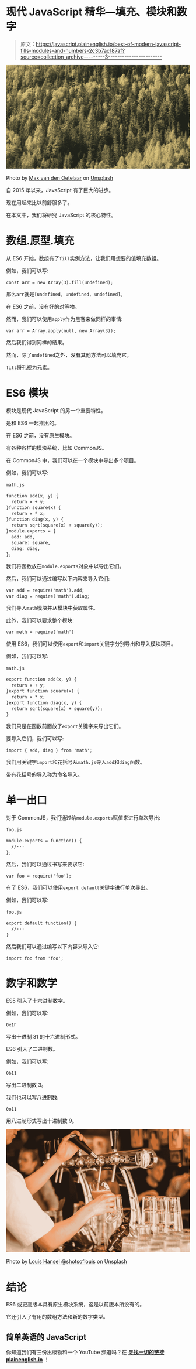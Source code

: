 # 现代 JavaScript 精华—填充、模块和数字

> 原文：<https://javascript.plainenglish.io/best-of-modern-javascript-fills-modules-and-numbers-2c3b7ac187af?source=collection_archive---------3----------------------->

![](img/fb280817615c8482cbceeae45ae1464d.png)

Photo by [Max van den Oetelaar](https://unsplash.com/@maxvdo?utm_source=medium&utm_medium=referral) on [Unsplash](https://unsplash.com?utm_source=medium&utm_medium=referral)

自 2015 年以来，JavaScript 有了巨大的进步。

现在用起来比以前舒服多了。

在本文中，我们将研究 JavaScript 的核心特性。

# 数组.原型.填充

从 ES6 开始，数组有了`fill`实例方法，让我们用想要的值填充数组。

例如，我们可以写:

```
const arr = new Array(3).fill(undefined);
```

那么`arr`就是`[undefined, undefined, undefined]`。

在 ES6 之前，没有好的对等物。

然而，我们可以使用`apply`作为黑客来做同样的事情:

```
var arr = Array.apply(null, new Array(3));
```

然后我们得到同样的结果。

然而，除了`undefined`之外，没有其他方法可以填充它。

`fill`将孔视为元素。

# ES6 模块

模块是现代 JavaScript 的另一个重要特性。

是和 ES6 一起推出的。

在 ES6 之前，没有原生模块。

有各种各样的模块系统，比如 CommonJS。

在 CommonJS 中，我们可以在一个模块中导出多个项目。

例如，我们可以写:

`math.js`

```
function add(x, y) {
  return x + y;
}function square(x) {
  return x * x;
}function diag(x, y) {
  return sqrt(square(x) + square(y));
}module.exports = {
  add: add,
  square: square,
  diag: diag,
};
```

我们将函数放在`module.exports`对象中以导出它们。

然后，我们可以通过编写以下内容来导入它们:

```
var add = require('math').add;
var diag = require('math').diag;
```

我们导入`math`模块并从模块中获取属性。

此外，我们可以要求整个模块:

```
var meth = require('math')
```

使用 ES6，我们可以使用`export`和`import`关键字分别导出和导入模块项目。

例如，我们可以写:

`math.js`

```
export function add(x, y) {
  return x + y;
}export function square(x) {
  return x * x;
}export function diag(x, y) {
  return sqrt(square(x) + square(y));
}
```

我们只是在函数前面放了`export`关键字来导出它们。

要导入它们，我们可以写:

```
import { add, diag } from 'math';
```

我们用关键字`import`和花括号从`math.js`导入`add`和`diag`函数。

带有花括号的导入称为命名导入。

# 单一出口

对于 CommonJS，我们通过给`module.exports`赋值来进行单次导出:

`foo.js`

```
module.exports = function() {
  //··· 
};
```

然后，我们可以通过书写来要求它:

```
var foo = require('foo');
```

有了 ES6，我们可以使用`export default`关键字进行单次导出。

例如，我们可以写:

`foo.js`

```
export default function() {
  //··· 
}
```

然后我们可以通过编写以下内容来导入它:

```
import foo from 'foo';
```

# 数字和数学

ES5 引入了十六进制数字。

例如，我们可以写:

```
0x1F
```

写出十进制 31 的十六进制形式。

ES6 引入了二进制数。

例如，我们可以写:

```
0b11
```

写出二进制数 3。

我们也可以写八进制数:

```
0o11
```

用八进制形式写出十进制数 9。

![](img/903c75266b5753994e8e288c7ee1e738.png)

Photo by [Louis Hansel @shotsoflouis](https://unsplash.com/@louishansel?utm_source=medium&utm_medium=referral) on [Unsplash](https://unsplash.com?utm_source=medium&utm_medium=referral)

# 结论

ES6 或更高版本具有原生模块系统，这是以前版本所没有的。

它还引入了有用的数组方法和新的数字类型。

## 简单英语的 JavaScript

你知道我们有三份出版物和一个 YouTube 频道吗？在 [**寻找一切的链接 plainenglish.io**](https://plainenglish.io/) ！
